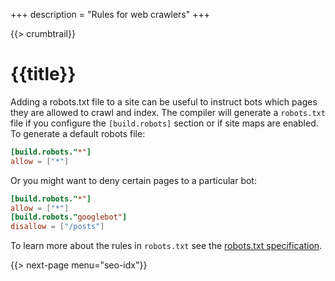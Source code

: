 +++
description = "Rules for web crawlers"
+++

{{> crumbtrail}}

# {{title}}

Adding a robots.txt file to a site can be useful to instruct bots which pages they are allowed to crawl and index. The compiler will generate a `robots.txt` file if you configure the `[build.robots]` section or if site maps are enabled. To generate a default robots file:

```toml
[build.robots."*"]
allow = ["*"]
```

Or you might want to deny certain pages to a particular bot:

```toml
[build.robots."*"]
allow = ["*"]
[build.robots."googlebot"]
disallow = ["/posts"]
```

To learn more about the rules in `robots.txt` see the [robots.txt specification][].

{{> next-page menu="seo-idx"}}

[robots.txt specification]: https://developers.google.com/search/reference/robots_txt

